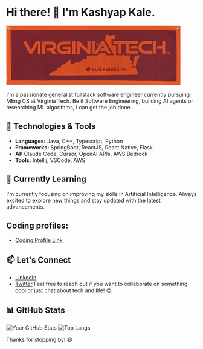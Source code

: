 # Hi there! 👋 I'm Kashyap Kale.

![Profile Banner](IMG_5572.png)

I'm a passionate generalist fullstack software engineer currently pursuing MEng CS at Virginia Tech. 
Be it Software Engineering, building AI agents or researching ML algorithms, I can get the job done. 

## 🔧 Technologies & Tools

- **Languages:** Java, C++, Typescript, Python
- **Frameworks:** SpringBoot, ReactJS, React.Native, Flask
- **AI:** Claude Code, Cursor, OpenAI APIs, AWS Bedrock
- **Tools:** Intellij, VSCode, AWS

## 🌱 Currently Learning

I'm currently focusing on improving my skills in Artificial Intelligence. Always excited to explore new things and stay updated with the latest advancements.

## Coding profiles:
- [Coding Profile Link](https://coding-kashyap.vercel.app/)

## 📫 Let's Connect

- [LinkedIn](https://www.linkedin.com/in/kashyapmkale/)
- [Twitter](https://twitter.com/kashyap_ai)
Feel free to reach out if you want to collaborate on something cool or just chat about tech and life! 😊

## 📊 GitHub Stats

![Your GitHub Stats](https://github-readme-stats.vercel.app/api?username=kashyapkale&show_icons=true&theme=radical)
![Top Langs](https://github-readme-stats.vercel.app/api/top-langs/?username=kashyapkale&layout=compact&theme=radical&hide=html,css)


Thanks for stopping by! 😄

